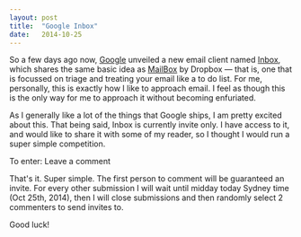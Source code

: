 ```yaml
---
layout: post
title:  "Google Inbox"
date:   2014-10-25
---
```

So a few days ago now, [Google][1] unveiled a new email client named [Inbox][2], which shares the same basic idea as [MailBox][3] by Dropbox — that is, one that is focussed on triage and treating your email like a to do list. For me, personally, this is exactly how I like to approach email. I feel as though this is the only way for me to approach it without becoming enfuriated. 

As I generally like a lot of the things that Google ships, I am pretty excited about this. That being said, Inbox is currently invite only. I have access to it, and would like to share it with some of my reader, so I thought I would run a super simple competition. 

To enter: Leave a comment

That's it. Super simple. The first person to comment will be guaranteed an invite. For every other submission I will wait until midday today Sydney time (Oct 25th, 2014), then I will close submissions and then randomly select 2 commenters to send invites to. 

Good luck!

[1]: [http://google.com]
[2]: [https://inbox.google.com/]
[3]: [http://www.mailboxapp.com]
